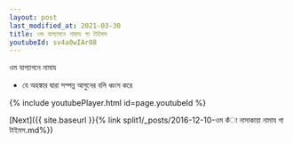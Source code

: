 ```yaml
---
layout: post
last_modified_at: 2021-03-30
title: ওম যাগ্যাগনে নামায গা টাইমস
youtubeId: sv4a0wIAr08
---
```

 
 
 ওম যাগ্যাগনে নামায  
 
 -  যে অহঙ্কার দ্বারা সম্পন্ন আগুনের বলি ধ্বংস করে 
 
  
 
  
 
 
 
 
 
 


{% include youtubePlayer.html id=page.youtubeId %}
 
[Next]({{ site.baseurl }}{% link  split1/_posts/2016-12-10-ওম কঁা নাসাকায়া নামায গা টাইমস.md%})
 
